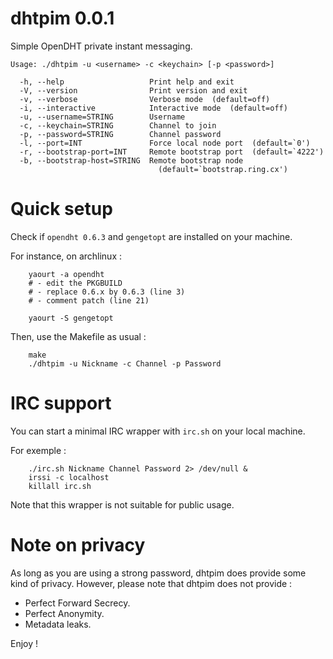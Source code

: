 # dhtpim 0.0.1

Simple OpenDHT private instant messaging.
```
Usage: ./dhtpim -u <username> -c <keychain> [-p <password>]

  -h, --help                   Print help and exit
  -V, --version                Print version and exit
  -v, --verbose                Verbose mode  (default=off)
  -i, --interactive            Interactive mode  (default=off)
  -u, --username=STRING        Username
  -c, --keychain=STRING        Channel to join
  -p, --password=STRING        Channel password
  -l, --port=INT               Force local node port  (default=`0')
  -r, --bootstrap-port=INT     Remote bootstrap port  (default=`4222')
  -b, --bootstrap-host=STRING  Remote bootstrap node
                                 (default=`bootstrap.ring.cx')
```

# Quick setup

Check if `opendht 0.6.3` and `gengetopt` are installed on your machine.

For instance, on archlinux :
```
    yaourt -a opendht
    # - edit the PKGBUILD
    # - replace 0.6.x by 0.6.3 (line 3)
    # - comment patch (line 21)

    yaourt -S gengetopt
```

Then, use the Makefile as usual :
```
    make
    ./dhtpim -u Nickname -c Channel -p Password
```

# IRC support

You can start a minimal IRC wrapper with `irc.sh` on your local machine.

For exemple :
```/bin/bash
    ./irc.sh Nickname Channel Password 2> /dev/null &
    irssi -c localhost
    killall irc.sh
```

Note that this wrapper is not suitable for public usage.

# Note on privacy

As long as you are using a strong password, dhtpim does provide some kind of
privacy. However, please note that dhtpim does not provide :
 - Perfect Forward Secrecy.
 - Perfect Anonymity.
 - Metadata leaks.

Enjoy !


